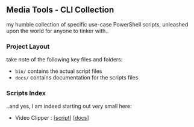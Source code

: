 ## Media Tools - CLI Collection

my humble collection of specific use-case PowerShell scripts, unleashed upon the world for anyone to tinker with..

### Project Layout

take note of the following key files and folders:

* `bin/` contains the actual script files
* `docs/` contains documentation for the scripts files

### Scripts Index

..and yes, I am indeed starting out very small here:

* Video Clipper : [[script](bin/Video-Clipper.ps1)] [[docs](docs/Video-Clipper.md)]
